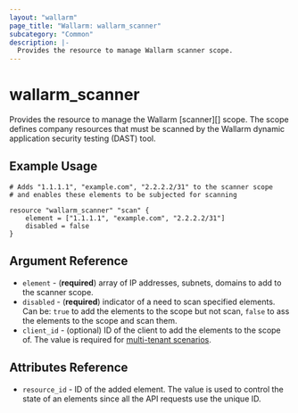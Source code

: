 ```yaml
---
layout: "wallarm"
page_title: "Wallarm: wallarm_scanner"
subcategory: "Common"
description: |-
  Provides the resource to manage Wallarm scanner scope.
---
```


# wallarm_scanner

Provides the resource to manage the Wallarm [scanner][] scope. The scope defines company resources that must be scanned by the Wallarm dynamic application security testing (DAST) tool.

## Example Usage

```hcl
# Adds "1.1.1.1", "example.com", "2.2.2.2/31" to the scanner scope
# and enables these elements to be subjected for scanning

resource "wallarm_scanner" "scan" {
    element = ["1.1.1.1", "example.com", "2.2.2.2/31"]
    disabled = false
}
```

## Argument Reference

* `element` - (**required**) array of IP addresses, subnets, domains to add to the scanner scope.
* `disabled` - (**required**) indicator of a need to scan specified elements. Can be: `true` to add the elements to the scope but not scan, `false` to ass the elements to the scope and scan them.
* `client_id` - (optional) ID of the client to add the elements to the scope of. The value is required for [multi-tenant scenarios][2].

## Attributes Reference

* `resource_id` - ID of the added element. The value is used to control the state of an elements since all the API requests use the unique ID.

[1]: https://docs.wallarm.com/user-guides/scanner/intro/
[2]: https://docs.wallarm.com/installation/multi-tenant/overview/
